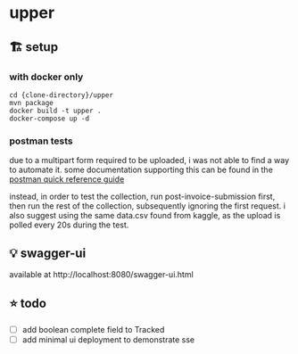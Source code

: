 # upper
## 🏗️ setup
### with docker only
```
cd {clone-directory}/upper
mvn package
docker build -t upper .
docker-compose up -d
```
### postman tests
due to a multipart form required to be uploaded, i was not able to find a way to automate it.
some documentation supporting this can be found in the [postman quick reference guide](https://postman-quick-reference-guide.readthedocs.io/en/latest/cheatsheet.html?highlight=multipart#pm-sendrequest)

instead, in order to test the collection, run post-invoice-submission first, then run the rest of the collection, subsequently ignoring the first request.
i also suggest using the same data.csv found from kaggle, as the upload is polled every 20s during the test.

## 💡 swagger-ui
available at http://localhost:8080/swagger-ui.html

## ⭐ todo
- [ ] add boolean complete field to Tracked
- [ ] add minimal ui deployment to demonstrate sse
